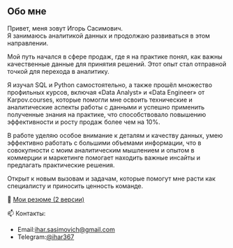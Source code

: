 ## Обо мне

Привет, меня зовут Игорь Сасимович.    
Я занимаюсь аналитикой данных и продолжаю развиваться в этом направлении. 

Мой путь начался в сфере продаж, где я на практике понял, как важны качественные данные для принятия решений. Этот опыт стал отправной точкой для перехода в аналитику.

Я изучал SQL и Python самостоятельно, а также прошёл множество профильных курсов, включая «Data Analyst» и «Data Engineer» от Karpov.courses, которые помогли мне освоить технические и аналитические аспекты работы с данными и успешно применить полученные знания на практике, что способствовало повышению эффективности и росту продаж более чем на 10%.

В работе уделяю особое внимание к деталям и качеству данных, умею эффективно работать с большими объемами информации, что в совокупности с моим аналитическим мышлением и опытом в коммерции и маркетинге помогает находить важные инсайты и предлагать практические решения.

Открыт к новым вызовам и задачам, которые помогут мне расти как специалисту и приносить ценность команде.    

📄 [Мои резюме (2 версии)](https://drive.google.com/drive/folders/18gq0tWsUleAZzJ0501CKvFMkX5dSCqdp?usp=drive_link)  

📫 Контакты:     
* Email:[ihar.sasimovich@gmail.com](mailto:ihar.sasimovich@gmail.com)  
* Telegram:[@ihar367](https://t.me/ihar367)